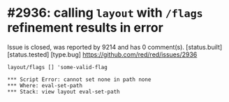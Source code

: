 
#2936: calling `layout` with `/flags` refinement results in error
================================================================================
Issue is closed, was reported by 9214 and has 0 comment(s).
[status.built] [status.tested] [type.bug]
<https://github.com/red/red/issues/2936>

```Red
layout/flags [] 'some-valid-flag
```
```Red
*** Script Error: cannot set none in path none
*** Where: eval-set-path
*** Stack: view layout eval-set-path
```


